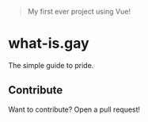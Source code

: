> My first ever project using Vue!
# what-is.gay
The simple guide to pride.

## Contribute
Want to contribute? Open a pull request!
